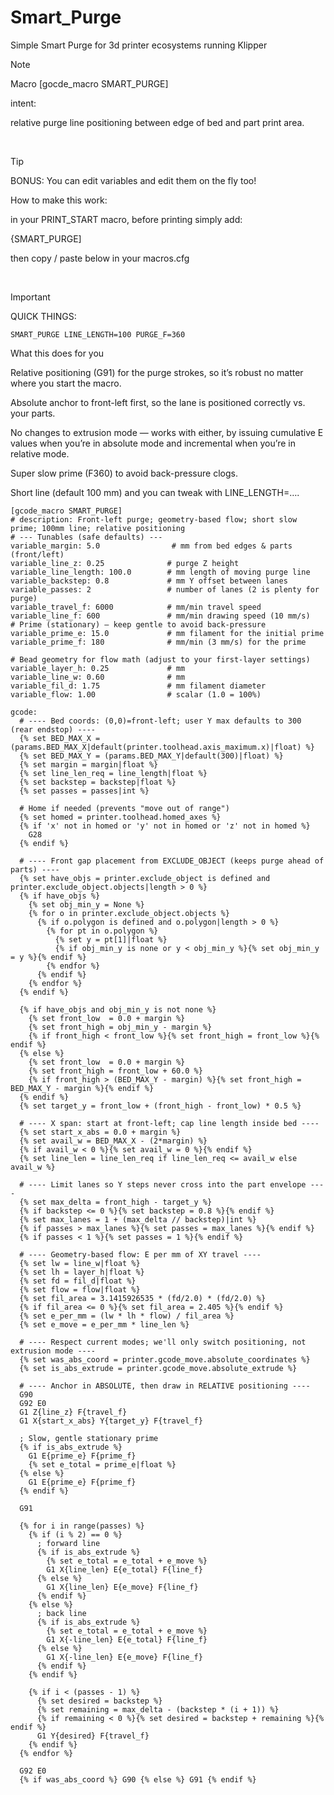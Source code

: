 # Smart_Purge
Simple Smart Purge for 3d printer ecosystems running Klipper


>[!NOTE]
>Macro [gocde_macro SMART_PURGE]
>
>intent:
>
>relative purge line positioning between edge of bed and part print area.

<br>

>[!TIP]
>BONUS: You can edit variables and edit them on the fly too!
>
>How to make this work:
>
>in your PRINT_START macro, before printing simply add:
>
>{SMART_PURGE]
>
>then copy / paste below in your macros.cfg

<br>

>[!IMPORTANT]
>QUICK THINGS:
>
>```SMART_PURGE LINE_LENGTH=100 PURGE_F=360```
>
>What this does for you
>
>Relative positioning (G91) for the purge strokes, so it’s robust no matter where you start the macro.
>
>Absolute anchor to front-left first, so the lane is positioned correctly vs. your parts.
>
>No changes to extrusion mode — works with either, by issuing cumulative E values when you’re in absolute mode and incremental when you’re in relative mode.
>
>Super slow prime (F360) to avoid back-pressure clogs.
>
>Short line (default 100 mm) and you can tweak with LINE_LENGTH=….

```
[gcode_macro SMART_PURGE]
# description: Front-left purge; geometry-based flow; short slow prime; 100mm line; relative positioning
# --- Tunables (safe defaults) ---
variable_margin: 5.0                # mm from bed edges & parts (front/left)
variable_line_z: 0.25              # purge Z height
variable_line_length: 100.0        # mm length of moving purge line
variable_backstep: 0.8             # mm Y offset between lanes
variable_passes: 2                 # number of lanes (2 is plenty for purge)
variable_travel_f: 6000            # mm/min travel speed
variable_line_f: 600               # mm/min drawing speed (10 mm/s)
# Prime (stationary) — keep gentle to avoid back-pressure
variable_prime_e: 15.0             # mm filament for the initial prime
variable_prime_f: 180              # mm/min (3 mm/s) for the prime

# Bead geometry for flow math (adjust to your first-layer settings)
variable_layer_h: 0.25             # mm
variable_line_w: 0.60              # mm
variable_fil_d: 1.75               # mm filament diameter
variable_flow: 1.00                # scalar (1.0 = 100%)

gcode:
  # ---- Bed coords: (0,0)=front-left; user Y max defaults to 300 (rear endstop) ----
  {% set BED_MAX_X = (params.BED_MAX_X|default(printer.toolhead.axis_maximum.x)|float) %}
  {% set BED_MAX_Y = (params.BED_MAX_Y|default(300)|float) %}
  {% set margin = margin|float %}
  {% set line_len_req = line_length|float %}
  {% set backstep = backstep|float %}
  {% set passes = passes|int %}

  # Home if needed (prevents "move out of range")
  {% set homed = printer.toolhead.homed_axes %}
  {% if 'x' not in homed or 'y' not in homed or 'z' not in homed %}
    G28
  {% endif %}

  # ---- Front gap placement from EXCLUDE_OBJECT (keeps purge ahead of parts) ----
  {% set have_objs = printer.exclude_object is defined and printer.exclude_object.objects|length > 0 %}
  {% if have_objs %}
    {% set obj_min_y = None %}
    {% for o in printer.exclude_object.objects %}
      {% if o.polygon is defined and o.polygon|length > 0 %}
        {% for pt in o.polygon %}
          {% set y = pt[1]|float %}
          {% if obj_min_y is none or y < obj_min_y %}{% set obj_min_y = y %}{% endif %}
        {% endfor %}
      {% endif %}
    {% endfor %}
  {% endif %}

  {% if have_objs and obj_min_y is not none %}
    {% set front_low  = 0.0 + margin %}
    {% set front_high = obj_min_y - margin %}
    {% if front_high < front_low %}{% set front_high = front_low %}{% endif %}
  {% else %}
    {% set front_low  = 0.0 + margin %}
    {% set front_high = front_low + 60.0 %}
    {% if front_high > (BED_MAX_Y - margin) %}{% set front_high = BED_MAX_Y - margin %}{% endif %}
  {% endif %}
  {% set target_y = front_low + (front_high - front_low) * 0.5 %}

  # ---- X span: start at front-left; cap line length inside bed ----
  {% set start_x_abs = 0.0 + margin %}
  {% set avail_w = BED_MAX_X - (2*margin) %}
  {% if avail_w < 0 %}{% set avail_w = 0 %}{% endif %}
  {% set line_len = line_len_req if line_len_req <= avail_w else avail_w %}

  # ---- Limit lanes so Y steps never cross into the part envelope ----
  {% set max_delta = front_high - target_y %}
  {% if backstep <= 0 %}{% set backstep = 0.8 %}{% endif %}
  {% set max_lanes = 1 + (max_delta // backstep)|int %}
  {% if passes > max_lanes %}{% set passes = max_lanes %}{% endif %}
  {% if passes < 1 %}{% set passes = 1 %}{% endif %}

  # ---- Geometry-based flow: E per mm of XY travel ----
  {% set lw = line_w|float %}
  {% set lh = layer_h|float %}
  {% set fd = fil_d|float %}
  {% set flow = flow|float %}
  {% set fil_area = 3.1415926535 * (fd/2.0) * (fd/2.0) %}
  {% if fil_area <= 0 %}{% set fil_area = 2.405 %}{% endif %}
  {% set e_per_mm = (lw * lh * flow) / fil_area %}
  {% set e_move = e_per_mm * line_len %}

  # ---- Respect current modes; we'll only switch positioning, not extrusion mode ----
  {% set was_abs_coord = printer.gcode_move.absolute_coordinates %}
  {% set is_abs_extrude = printer.gcode_move.absolute_extrude %}

  # ---- Anchor in ABSOLUTE, then draw in RELATIVE positioning ----
  G90
  G92 E0
  G1 Z{line_z} F{travel_f}
  G1 X{start_x_abs} Y{target_y} F{travel_f}

  ; Slow, gentle stationary prime
  {% if is_abs_extrude %}
    G1 E{prime_e} F{prime_f}
    {% set e_total = prime_e|float %}
  {% else %}
    G1 E{prime_e} F{prime_f}
  {% endif %}

  G91

  {% for i in range(passes) %}
    {% if (i % 2) == 0 %}
      ; forward line
      {% if is_abs_extrude %}
        {% set e_total = e_total + e_move %}
        G1 X{line_len} E{e_total} F{line_f}
      {% else %}
        G1 X{line_len} E{e_move} F{line_f}
      {% endif %}
    {% else %}
      ; back line
      {% if is_abs_extrude %}
        {% set e_total = e_total + e_move %}
        G1 X{-line_len} E{e_total} F{line_f}
      {% else %}
        G1 X{-line_len} E{e_move} F{line_f}
      {% endif %}
    {% endif %}

    {% if i < (passes - 1) %}
      {% set desired = backstep %}
      {% set remaining = max_delta - (backstep * (i + 1)) %}
      {% if remaining < 0 %}{% set desired = backstep + remaining %}{% endif %}
      G1 Y{desired} F{travel_f}
    {% endif %}
  {% endfor %}

  G92 E0
  {% if was_abs_coord %} G90 {% else %} G91 {% endif %}

```
